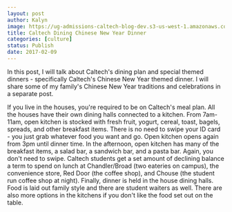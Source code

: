 ```yaml
---
layout: post
author: Kalyn
image: https://ug-admissions-caltech-blog-dev.s3-us-west-1.amazonaws.com/old_pictures/caltech_as_it_happens/6a0105349b8251970b01b7c8d197a7970b.jpg
title: Caltech Dining Chinese New Year Dinner
categories: [culture]
status: Publish
date: 2017-02-09
---
```


In this post, I will talk about Caltech's dining plan and special themed dinners - specifically Caltech's Chinese New Year themed dinner. I will share some of my family's Chinese New Year traditions and celebrations in a separate post.

If you live in the houses, you're required to be on Caltech's meal plan. All the houses have their own dining halls connected to a kitchen. From 7am-11am, open kitchen is stocked with fresh fruit, yogurt, cereal, toast, bagels, spreads, and other breakfast items. There is no need to swipe your ID card - you just grab whatever food you want and go. Open kitchen opens again from 3pm until dinner time. In the afternoon, open kitchen has many of the breakfast items, a salad bar, a sandwich bar, and a pasta bar. Again, you don't need to swipe. Caltech students get a set amount of declining balance a term to spend on lunch at Chandler/Broad (two eateries on campus), the convenience store, Red Door (the coffee shop), and Chouse (the student run coffee shop at night). Finally, dinner is held in the house dining halls. Food is laid out family style and there are student waiters as well. There are also more options in the kitchens if you don't like the food set out on the table.

